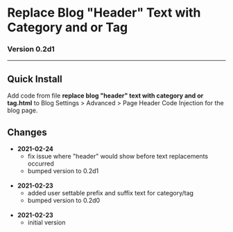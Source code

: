 # Replace Blog "Header" Text with Category and or Tag

### Version 0.2d1

---

## Quick Install

Add code from file **replace blog "header" text with category and or tag.html**
to Blog Settings > Advanced > Page Header Code Injection for the blog page.

## Changes

<ul>
  <li>
    <strong>
      2021-02-24
      </strong>
    <ul>
      <li>
        fix issue where "header" would show before text replacements occurred
        </li>
      <li>
        bumped version to 0.2d1
        </li>
      </ul>
    <br>
    </li>
  <li>
    <strong>
      2021-02-23
      </strong>
    <ul>
      <li>
        added user settable prefix and suffix text for category/tag
        </li>
      <li>
        bumped version to 0.2d0
        </li>
      </ul>
    <br>
    </li>
  <li>
    <strong>
      2021-02-23
      </strong>
    <ul>
      <li>
        initial version
        </li>
      </ul>
    </li>
  </ul>

